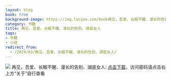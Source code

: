 ```yaml
---
layout: blog
book: true
background-image: https://img.locyoo.com/book再见，吾爱、长眠不醒、漫长的告别、湖底女人.jpg
category: 书籍
title: 再见，吾爱、长眠不醒、漫长的告别、湖底女人
tags:
- 书籍
- 小说
redirect_from:
  - /2024/03/再见，吾爱、长眠不醒、漫长的告别、湖底女人/
---
```

![](https://img.locyoo.com/book再见，吾爱、长眠不醒、漫长的告别、湖底女人.jpg)
再见，吾爱、长眠不醒、漫长的告别、湖底女人: <a name = "ref1" href="https://url18.ctfile.com/f/50983618-1439916544-10fa78?p=3619">点击下载</a>，访问密码请点击右上方“关于”自行查看